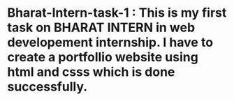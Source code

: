 # Bharat-Intern-task-1 : This is my first task on BHARAT INTERN in web developement internship. I have to create a portfollio website using html and csss which is done successfully.
